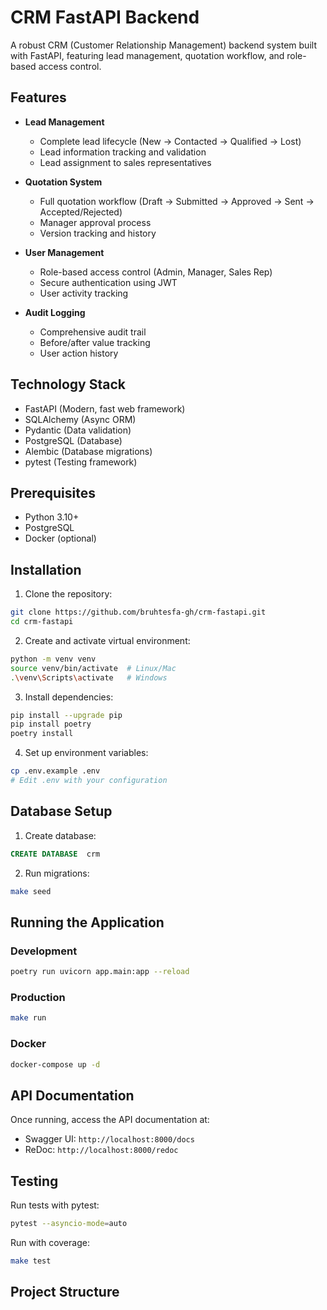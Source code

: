 # CRM FastAPI Backend

A robust CRM (Customer Relationship Management) backend system built with FastAPI, featuring lead management, quotation workflow, and role-based access control.

## Features

- **Lead Management**

  - Complete lead lifecycle (New → Contacted → Qualified → Lost)
  - Lead information tracking and validation
  - Lead assignment to sales representatives

- **Quotation System**

  - Full quotation workflow (Draft → Submitted → Approved → Sent → Accepted/Rejected)
  - Manager approval process
  - Version tracking and history

- **User Management**

  - Role-based access control (Admin, Manager, Sales Rep)
  - Secure authentication using JWT
  - User activity tracking

- **Audit Logging**
  - Comprehensive audit trail
  - Before/after value tracking
  - User action history

## Technology Stack

- FastAPI (Modern, fast web framework)
- SQLAlchemy (Async ORM)
- Pydantic (Data validation)
- PostgreSQL (Database)
- Alembic (Database migrations)
- pytest (Testing framework)

## Prerequisites

- Python 3.10+
- PostgreSQL
- Docker (optional)

## Installation

1. Clone the repository:

```bash
git clone https://github.com/bruhtesfa-gh/crm-fastapi.git
cd crm-fastapi
```

2. Create and activate virtual environment:

```bash
python -m venv venv
source venv/bin/activate  # Linux/Mac
.\venv\Scripts\activate   # Windows
```

3. Install dependencies:

```bash
pip install --upgrade pip
pip install poetry
poetry install
```

4. Set up environment variables:

```bash
cp .env.example .env
# Edit .env with your configuration
```

## Database Setup

1. Create database:

```sql
CREATE DATABASE  crm
```

2. Run migrations:

```bash
make seed
```

## Running the Application

### Development

```bash
poetry run uvicorn app.main:app --reload
```

### Production

```bash
make run
```

### Docker

```bash
docker-compose up -d
```

## API Documentation

Once running, access the API documentation at:

- Swagger UI: `http://localhost:8000/docs`
- ReDoc: `http://localhost:8000/redoc`

## Testing

Run tests with pytest:

```bash
pytest --asyncio-mode=auto
```

Run with coverage:

```bash
make test
```

## Project Structure
